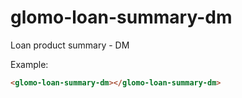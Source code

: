 # glomo-loan-summary-dm

Loan product summary - DM

Example:
```html
<glomo-loan-summary-dm></glomo-loan-summary-dm>
```